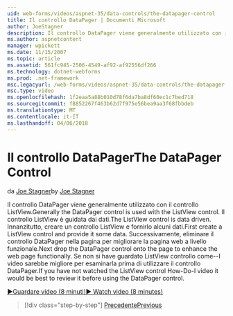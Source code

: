 ```yaml
---
uid: web-forms/videos/aspnet-35/data-controls/the-datapager-control
title: Il controllo DataPager | Documenti Microsoft
author: JoeStagner
description: Il controllo DataPager viene generalmente utilizzato con il controllo ListView. Il controllo ListView è guidata dai dati. Creare un controllo ListView e fornirlo alcuni d...
ms.author: aspnetcontent
manager: wpickett
ms.date: 11/15/2007
ms.topic: article
ms.assetid: 561fc945-2506-4549-af92-af92556df266
ms.technology: dotnet-webforms
ms.prod: .net-framework
msc.legacyurl: /web-forms/videos/aspnet-35/data-controls/the-datapager-control
msc.type: video
ms.openlocfilehash: 1f2eaa5a88b010d78f6da7ba8df60ec1c7bed718
ms.sourcegitcommit: f8852267f463b62d7f975e56bea9aa3f68fbbdeb
ms.translationtype: MT
ms.contentlocale: it-IT
ms.lasthandoff: 04/06/2018
---
```

<a name="the-datapager-control"></a><span data-ttu-id="48f81-105">Il controllo DataPager</span><span class="sxs-lookup"><span data-stu-id="48f81-105">The DataPager Control</span></span>
====================
<span data-ttu-id="48f81-106">da [Joe Stagner](https://github.com/JoeStagner)</span><span class="sxs-lookup"><span data-stu-id="48f81-106">by [Joe Stagner](https://github.com/JoeStagner)</span></span>

<span data-ttu-id="48f81-107">Il controllo DataPager viene generalmente utilizzato con il controllo ListView.</span><span class="sxs-lookup"><span data-stu-id="48f81-107">Generally the DataPager control is used with the ListView control.</span></span> <span data-ttu-id="48f81-108">Il controllo ListView è guidata dai dati.</span><span class="sxs-lookup"><span data-stu-id="48f81-108">The ListView control is data driven.</span></span> <span data-ttu-id="48f81-109">Innanzitutto, creare un controllo ListView e fornirlo alcuni dati.</span><span class="sxs-lookup"><span data-stu-id="48f81-109">First create a ListView control and provide it some data.</span></span> <span data-ttu-id="48f81-110">Successivamente, eliminare il controllo DataPager nella pagina per migliorare la pagina web a livello funzionale.</span><span class="sxs-lookup"><span data-stu-id="48f81-110">Next drop the DataPager control onto the page to enhance the web page functionally.</span></span> <span data-ttu-id="48f81-111">Se non si have guardato ListView controllo come--I video sarebbe migliore per esaminarla prima di utilizzare il controllo DataPager.</span><span class="sxs-lookup"><span data-stu-id="48f81-111">If you have not watched the ListView control How-Do-I video it would be best to review it before using the DataPager control.</span></span>

[<span data-ttu-id="48f81-112">&#9654;Guardare video (8 minuti)</span><span class="sxs-lookup"><span data-stu-id="48f81-112">&#9654; Watch video (8 minutes)</span></span>](https://channel9.msdn.com/Blogs/ASP-NET-Site-Videos/the-datapager-control)

> [!div class="step-by-step"]
> [<span data-ttu-id="48f81-113">Precedente</span><span class="sxs-lookup"><span data-stu-id="48f81-113">Previous</span></span>](the-listview-control.md)
